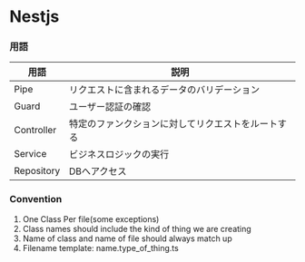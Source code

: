 # Nestjs

### 用語
| 用語 | 説明 |
| --- | --- |
| Pipe | リクエストに含まれるデータのバリデーション |
| Guard | ユーザー認証の確認 |
| Controller | 特定のファンクションに対してリクエストをルートする |
| Service | ビジネスロジックの実行 |
| Repository | DBへアクセス |

### Convention
1. One Class Per file(some exceptions)
2. Class names should include the kind of thing we are creating
3. Name of class and name of file should always match up
4. Filename template: name.type_of_thing.ts